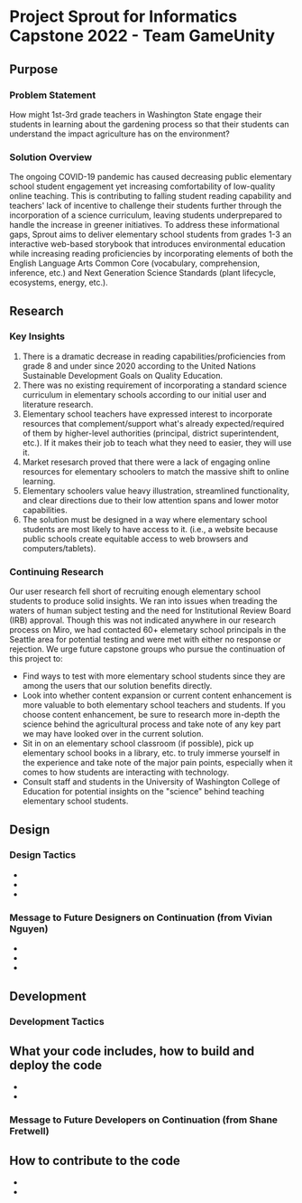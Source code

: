 # Project Sprout for Informatics Capstone 2022 - Team GameUnity 

## Purpose
### Problem Statement
How might 1st-3rd grade teachers in Washington State engage their students in learning about the gardening process so that their students can understand the impact agriculture has on the environment?

### Solution Overview
The ongoing COVID-19 pandemic has caused decreasing public elementary school student engagement yet increasing comfortability of low-quality online teaching. This is contributing to falling student reading capability and teachers' lack of incentive to challenge their students further through the incorporation of a science curriculum, leaving students underprepared to handle the increase in greener initiatives. To address these informational gaps, Sprout aims to deliver elementary school students from grades 1-3 an interactive web-based storybook that introduces environmental education while increasing reading proficiencies by incorporating elements of both the English Language Arts Common Core (vocabulary, comprehension, inference, etc.) and Next Generation Science Standards (plant lifecycle, ecosystems, energy, etc.).

## Research
### Key Insights
1) There is a dramatic decrease in reading capabilities/proficiencies from grade 8 and under since 2020 according to the United Nations Sustainable Development Goals on Quality Education.
2) There was no existing requirement of incorporating a standard science curriculum in elementary schools according to our initial user and literature research.
3) Elementary school teachers have expressed interest to incorporate resources that complement/support what's already expected/required of them by higher-level authorities (principal, district superintendent, etc.). If it makes their job to teach what they need to easier, they will use it.
4) Market resesarch proved that there were a lack of engaging online resources for elementary schoolers to match the massive shift to online learning.
5) Elementary schoolers value heavy illustration, streamlined functionality, and clear directions due to their low attention spans and lower motor capabilities.
6) The solution must be designed in a way where elementary school students are most likely to have access to it. (i.e., a website because public schools create equitable access to web browsers and computers/tablets).

### Continuing Research
Our user research fell short of recruiting enough elementary school students to produce solid insights. We ran into issues when treading the waters of human subject testing and the need for Institutional Review Board (IRB) approval. Though this was not indicated anywhere in our research process on Miro, we had contacted 60+ elemetary school principals in the Seattle area for potential testing and were met with either no response or rejection. We urge future capstone groups who pursue the continuation of this project to:
- Find ways to test with more elementary school students since they are among the users that our solution benefits directly.
- Look into whether content expansion or current content enhancement is more valuable to both elementary school teachers and students. If you choose content enhancement, be sure to research more in-depth the science behind the agricultural process and take note of any key part we may have looked over in the current solution.
- Sit in on an elementary school classroom (if possible), pick up elementary school books in a library, etc. to truly immerse yourself in the experience and take note of the major pain points, especially when it comes to how students are interacting with technology.
- Consult staff and students in the University of Washington College of Education for potential insights on the "science" behind teaching elementary school students.

## Design
### Design Tactics
-
-
-

### Message to Future Designers on Continuation (from Vivian Nguyen)
-
-
-

## Development
### Development Tactics
What your code includes, how to build and deploy the code
-
-
-

### Message to Future Developers on Continuation (from Shane Fretwell)
How to contribute to the code
-
-
-
